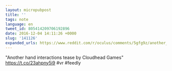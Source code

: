 ```yaml
---
layout: micropubpost
title: ''
tags: note
language: en
tweet_id: 805414209706192896
date: 2016-12-04 14:11:26 +0000
slug: '141126'
expanded_urls: https://www.reddit.com/r/oculus/comments/5gfg9z/another_hand_interactions_tease_by_cloudhead_games/
---
```

"Another hand interactions tease by Cloudhead Games" https://t.co/23ahpny5i9 #vr #feedly
